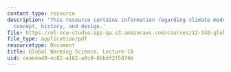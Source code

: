 ```yaml
---
content_type: resource
description: 'This resource contains information regarding climate models I: general
  concept, history, and design.'
file: https://ol-ocw-studio-app-qa.s3.amazonaws.com/courses/12-340-global-warming-science-spring-2012/ceaeead0ec82a182a9c08bbdf2f5874b_MIT12_340S12_lec18.pdf
file_type: application/pdf
resourcetype: Document
title: Global Warming Science, Lecture 18
uid: ceaeead0-ec82-a182-a9c0-8bbdf2f5874b
---
```

